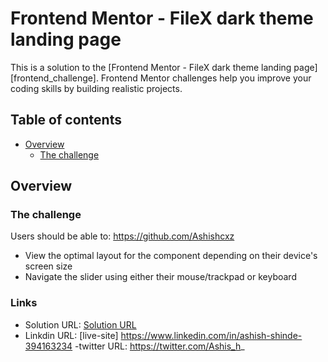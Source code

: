 # Frontend Mentor - FileX dark theme landing page


This is a solution to the [Frontend Mentor - FileX dark theme landing page][frontend_challenge]. Frontend Mentor challenges help you improve your coding skills by building realistic projects.

## Table of contents

- [Overview](#overview)
    - [The challenge](#the-challenge)
    

## Overview

### The challenge

Users should be able to: https://github.com/Ashishcxz

- View the optimal layout for the component depending on their device's screen size
- Navigate the slider using either their mouse/trackpad or keyboard



### Links

- Solution URL: [Solution URL ](https://github.com/NathaliaBarreiros/Fylo-Dark-Theme-Landing-Page)
- Linkdin URL: [live-site] https://www.linkedin.com/in/ashish-shinde-394163234
-twitter URL: https://twitter.com/Ashis_h_


